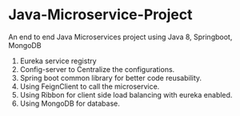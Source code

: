 # Java-Microservice-Project
An end to end Java Microservices project using Java 8, Springboot, MongoDB


1. Eureka service registry
2. Config-server to Centralize the configurations.
3. Spring boot common library for better code reusability.
4. Using FeignClient to call the microservice.
5. Using Ribbon for client side load balancing with eureka enabled.
6. Using MongoDB for database.
